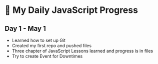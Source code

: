 # 🚀 My Daily JavaScript Progress

## Day 1 - May 1
- Learned how to set up Git
- Created my first repo and pushed files
- Three chapter of JavaScript Lessons learned and progress is in files 
- Try to create Event for Downtimes 
